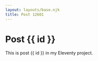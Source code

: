 ```yaml
---
layout: layouts/base.njk
title: Post 12601
---
```


# Post {{ id }}

This is post {{ id }} in my Eleventy project.
